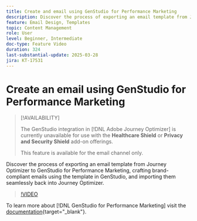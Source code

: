 ```yaml
---
title: Create and email using GenStudio for Performance Marketing
description: Discover the process of exporting an email template from Journey Optimizer to GenStudio for Performance Marketing, crafting brand-compliant emails using the template in GenStudio, and importing them seamlessly back into Journey Optimizer.
feature: Email Design, Templates
topic: Content Management
role: User
level: Beginner, Intermediate
doc-type: Feature Video
duration: 324
last-substantial-update: 2025-03-28
jira: KT-17531
---
```


# Create an email using GenStudio for Performance Marketing

>[!AVAILABILITY]
>
>The GenStudio integration in [!DNL Adobe Journey Optimizer] is currently unavailable for use with the **Healthcare Shield** or **Privacy and Security Shield** add-on offerings.
>
>This feature is available for the email channel only.

Discover the process of exporting an email template from Journey Optimizer to GenStudio for Performance Marketing, crafting brand-compliant emails using the template in GenStudio, and importing them seamlessly back into Journey Optimizer.

>[!VIDEO](https://video.tv.adobe.com/v/3456038/?learn=on&enablevpops)

To learn more about [!DNL GenStudio for Performance Marketing] visit the [documentation](https://experienceleague.adobe.com/en/docs/genstudio-for-performance-marketing/user-guide/home){target="_blank"}.
